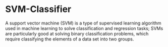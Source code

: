 # SVM-Classifier
A support vector machine (SVM) is a type of supervised learning algorithm used in machine learning to solve classification and regression tasks; SVMs are particularly good at solving binary classification problems, which require classifying the elements of a data set into two groups.
